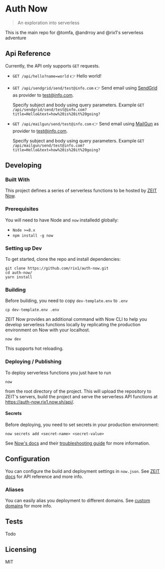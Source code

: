 <!-- ![Logo of the project](./images/logo.sample.png) -->

# Auth Now

> An exploration into serverless

This is the main repo for @tomfa, @andrroy and @rix1's serverless adventure

## Api Reference

<!-- If the api is external, link to api documentation. If not describe your api including authentication methods as well as explaining all the endpoints with their required parameters. -->

Currently, the API only supports `GET` requests.

- `GET /api/hello?name=world` 👉 Hello world!
- `GET /api/sendgrid/send/test@info.com` 👉 Send email using [SendGrid](https://sendgrid.com) as provider to test@info.com.

  Specify subject and body using query parameters. Example `GET /api/sendgrid/send/test@info.com?title=Hello&text=how%20is%20it%20going?`

- `GET /api/mailgun/send/test@info.com` 👉 Send email using [MailGun](https://www.mailgun.com) as provider to test@info.com.

  Specify subject and body using query parameters. Example `GET /api/mailgun/send/test@info.com?title=Hello&text=how%20is%20it%20going?`

## Developing

### Built With

This project defines a series of serverless functions to be hosted by [ZEIT Now](https://zeit.co/docs/v2/serverless-functions/introduction/).

### Prerequisites

You will need to have Node and `now` installedd globally:

- `Node >=8.x`
- `npm install -g now`

### Setting up Dev

To get started, clone the repo and install dependencies:

```shell
git clone https://github.com/rix1/auth-now.git
cd auth-now/
yarn install
```

### Building

Before building, you need to copy `dev-template.env` to `.env`

```shell
cp dev-template.env .env
```

ZEIT Now provides an additional command with Now CLI to help you develop
serverless functions locally by replicating the production environment on Now
with your localhost.

```shell
now dev
```

This supports hot reloading.

### Deploying / Publishing

To deploy serverless functions you just have to run

```shell
now
```

from the root directory of the project. This will upload the repository to
ZEIT's servers, build the project and serve the serverless API functions at
https://auth-now.rix1.now.sh/api/.

#### Secrets

Before deploying, you need to set secrets in your production environment:

```shell
now secrets add <secret-name> <secret-value>
```

See [Now's docs](https://zeit.co/docs/v2/environment-variables-and-secrets/) and their [troubleshooting guide](https://github.com/zeit/now/blob/master/errors/missing-env-file.md) for more information.

## Configuration

You can configure the build and deployment settings in `now.json`. See
[ZEIT docs](https://zeit.co/docs/v2/advanced/configuration/) for API reference
and more info.

### Aliases

You can easily alias you deployment to different domains. See
[custom domains](https://zeit.co/docs/v2/custom-domains/#deploying-with-your-domain)
for more info.

## Tests

Todo

<!-- Describe and show how to run the tests with code examples.
Explain what these tests test and why.

```shell
Give an example
``` -->

## Licensing

MIT
